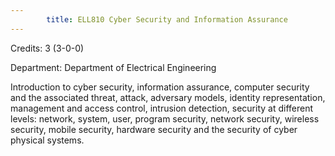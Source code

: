 ```yaml
---
        title: ELL810 Cyber Security and Information Assurance
---
```

Credits: 3 (3-0-0)

Department: Department of Electrical Engineering

Introduction to cyber security, information assurance, computer security and the associated threat, attack, adversary models, identity representation, management and access control, intrusion detection, security at different levels: network, system, user, program security, network security, wireless security, mobile security, hardware security and the security of cyber physical systems.